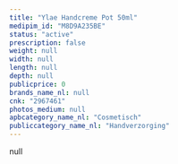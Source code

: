```yaml
---
title: "Ylae Handcreme Pot 50ml"
medipim_id: "M8D9A235BE"
status: "active"
prescription: false
weight: null
width: null
length: null
depth: null
publicprice: 0
brands_name_nl: null
cnk: "2967461"
photos_medium: null
apbcategory_name_nl: "Cosmetisch"
publiccategory_name_nl: "Handverzorging"
---
```

null
